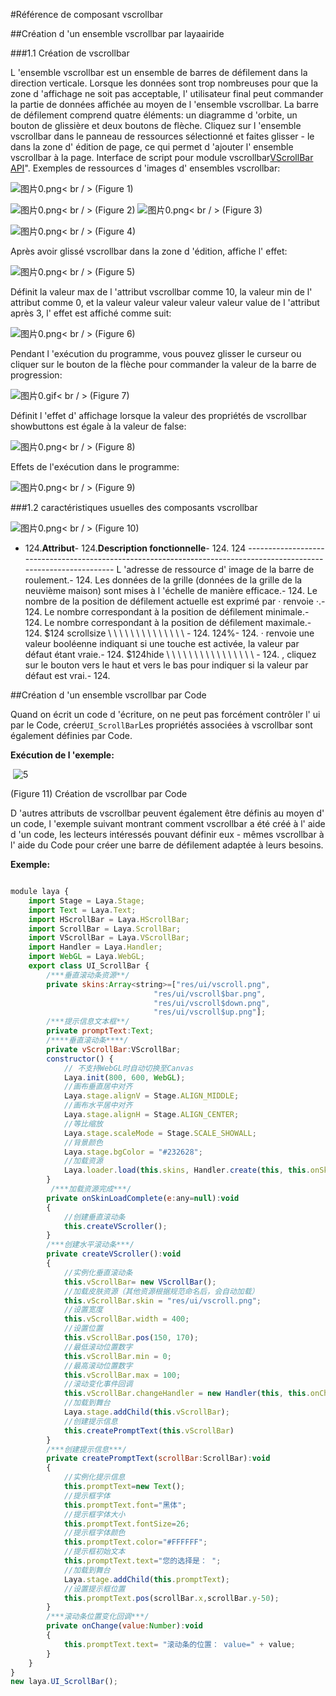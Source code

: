 #Référence de composant vscrollbar



##Création d 'un ensemble vscrollbar par layaairide

###1.1 Création de vscrollbar

L 'ensemble vscrollbar est un ensemble de barres de défilement dans la direction verticale.
Lorsque les données sont trop nombreuses pour que la zone d 'affichage ne soit pas acceptable, l' utilisateur final peut commander la partie de données affichée au moyen de l 'ensemble vscrollbar.
La barre de défilement comprend quatre éléments: un diagramme d 'orbite, un bouton de glissière et deux boutons de flèche.
Cliquez sur l 'ensemble vscrollbar dans le panneau de ressources sélectionné et faites glisser - le dans la zone d' édition de page, ce qui permet d 'ajouter l' ensemble vscrollbar à la page.
Interface de script pour module vscrollbar[VScrollBar API](http://layaair.ldc.layabox.com/api/index.html?category=Core&class=laya.ui.VScrollBar)".
Exemples de ressources d 'images d' ensembles vscrollbar:

​![图片0.png](img/1.png)< br / >
(Figure 1)

​![图片0.png](img/2.png)< br / >
(Figure 2)
​![图片0.png](img/3.png)< br / >
(Figure 3)

​![图片0.png](img/4.png)< br / >
(Figure 4)

Après avoir glissé vscrollbar dans la zone d 'édition, affiche l' effet:

​![图片0.png](img/5.png)< br / >
(Figure 5)

Définit la valeur max de l 'attribut vscrollbar comme 10, la valeur min de l' attribut comme 0, et la valeur valeur valeur valeur valeur value de l 'attribut après 3, l' effet est affiché comme suit:

​![图片0.png](img/6.png)< br / >
(Figure 6)

Pendant l 'exécution du programme, vous pouvez glisser le curseur ou cliquer sur le bouton de la flèche pour commander la valeur de la barre de progression:

​![图片0.gif](gif/1.gif)< br / >
(Figure 7)

Définit l 'effet d' affichage lorsque la valeur des propriétés de vscrollbar showbuttons est égale à la valeur de false:

​![图片0.png](img/7.png)< br / >
(Figure 8)

Effets de l'exécution dans le programme:

​![图片0.png](gif/1.gif)< br / >
(Figure 9)

###1.2 caractéristiques usuelles des composants vscrollbar

​![图片0.png](img/8.png)< br / >
(Figure 10)

- 124.**Attribut**- 124.**Description fonctionnelle**- 124.
124 -------------------------------------------------------------------------------------------------------------------
L 'adresse de ressource d' image de la barre de roulement.- 124.
Les données de la grille (données de la grille de la neuvième maison) sont mises à l 'échelle de manière efficace.- 124.
Le nombre de la position de défilement actuelle est exprimé par ‧ renvoie ‧.- 124.
Le nombre correspondant à la position de défilement minimale.- 124.
Le nombre correspondant à la position de défilement maximale.- 124.
$124 scrollsize \ \ \ \ \ \ \ \ \ \ \ \ \ \ \- 124.
124%- 124.
‧ renvoie une valeur booléenne indiquant si une touche est activée, la valeur par défaut étant vraie.- 124.
$124hide \ \ \ \ \ \ \ \ \ \ \ \ \ \ \ \ \- 124.
, cliquez sur le bouton vers le haut et vers le bas pour indiquer si la valeur par défaut est vrai.- 124.



 

 



##Création d 'un ensemble vscrollbar par Code

Quand on écrit un code d 'écriture, on ne peut pas forcément contrôler l' ui par le Code, créer`UI_ScrollBar`Les propriétés associées à vscrollbar sont également définies par Code.

**Exécution de l 'exemple:**

​	![5](gif/3.gif)<br/>

(Figure 11) Création de vscrollbar par Code

D 'autres attributs de vscrollbar peuvent également être définis au moyen d' un code, l 'exemple suivant montrant comment vscrollbar a été créé à l' aide d 'un code, les lecteurs intéressés pouvant définir eux - mêmes vscrollbar à l' aide du Code pour créer une barre de défilement adaptée à leurs besoins.

**Exemple:**


```javascript

module laya {
    import Stage = Laya.Stage;
    import Text = Laya.Text;
    import HScrollBar = Laya.HScrollBar;
    import ScrollBar = Laya.ScrollBar;
    import VScrollBar = Laya.VScrollBar;
    import Handler = Laya.Handler;
    import WebGL = Laya.WebGL;
    export class UI_ScrollBar {
        /***垂直滚动条资源**/
		private skins:Array<string>=["res/ui/vscroll.png", 
								"res/ui/vscroll$bar.png", 
								"res/ui/vscroll$down.png",
								"res/ui/vscroll$up.png"];
        /***提示信息文本框**/
        private promptText:Text;      	
		/****垂直滚动条****/
		private vScrollBar:VScrollBar;
        constructor() {
            // 不支持WebGL时自动切换至Canvas
            Laya.init(800, 600, WebGL);
            //画布垂直居中对齐
            Laya.stage.alignV = Stage.ALIGN_MIDDLE;
            //画布水平居中对齐
            Laya.stage.alignH = Stage.ALIGN_CENTER;
            //等比缩放
            Laya.stage.scaleMode = Stage.SCALE_SHOWALL;
            //背景颜色
            Laya.stage.bgColor = "#232628";
            //加载资源
            Laya.loader.load(this.skins, Handler.create(this, this.onSkinLoadComplete));
        }
         /***加载资源完成***/
        private onSkinLoadComplete(e:any=null):void
        {
            //创建垂直滚动条
			this.createVScroller();
        }
        /***创建水平滚动条***/
        private createVScroller():void 
        {
            //实例化垂直滚动条
            this.vScrollBar= new VScrollBar();
            //加载皮肤资源（其他资源根据规范命名后，会自动加载）
            this.vScrollBar.skin = "res/ui/vscroll.png";
            //设置宽度
            this.vScrollBar.width = 400;
            //设置位置
            this.vScrollBar.pos(150, 170);
            //最低滚动位置数字
            this.vScrollBar.min = 0;
            //最高滚动位置数字
            this.vScrollBar.max = 100;
            //滚动变化事件回调
            this.vScrollBar.changeHandler = new Handler(this, this.onChange);
            //加载到舞台
            Laya.stage.addChild(this.vScrollBar);
            //创建提示信息
            this.createPromptText(this.vScrollBar)
        }        
        /***创建提示信息***/
        private createPromptText(scrollBar:ScrollBar):void
        {
            //实例化提示信息
            this.promptText=new Text();
            //提示框字体
            this.promptText.font="黑体";
            //提示框字体大小
            this.promptText.fontSize=26;
            //提示框字体颜色
            this.promptText.color="#FFFFFF";
            //提示框初始文本
            this.promptText.text="您的选择是： ";
            //加载到舞台
            Laya.stage.addChild(this.promptText);
            //设置提示框位置
            this.promptText.pos(scrollBar.x,scrollBar.y-50);
        }
        /***滚动条位置变化回调***/
        private onChange(value:Number):void 
        {
            this.promptText.text= "滚动条的位置： value=" + value;
        }
    }
}
new laya.UI_ScrollBar();
```


